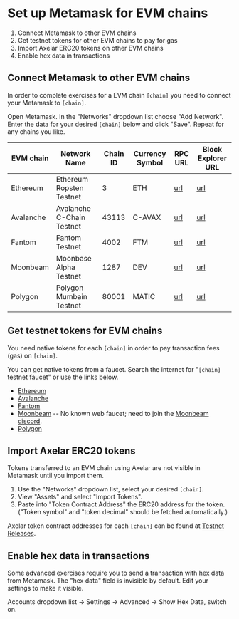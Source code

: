 # Set up Metamask for EVM chains

1. Connect Metamask to other EVM chains
2. Get testnet tokens for other EVM chains to pay for gas
3. Import Axelar ERC20 tokens on other EVM chains
4. Enable hex data in transactions

## Connect Metamask to other EVM chains

In order to complete exercises for a EVM chain `[chain]` you need to connect your Metamask to `[chain]`.

Open Metamask.  In the "Networks" dropdown list choose "Add Network".  Enter the data for your desired `[chain]` below and click "Save".  Repeat for any chains you like.

EVM chain | Network Name | Chain ID | Currency Symbol | RPC URL | Block Explorer URL
--- | --- | --- | --- | --- | ---
Ethereum | Ethereum Ropsten Testnet | 3 | ETH | [url](https://ropsten.infura.io/v3/9aa3d95b3bc440fa88ea12eaa4456161) | [url](https://ropsten.etherscan.io)
Avalanche | Avalanche C-Chain Testnet | 43113 | C-AVAX | [url](https://api.avax-test.network/ext/bc/C/rpc) | [url](https://cchain.explorer.avax-test.network)
Fantom | Fantom Testnet | 4002 | FTM | [url](https://rpc.testnet.fantom.network/) | [url](https://testnet.ftmscan.com/)
Moonbeam | Moonbase Alpha Testnet | 1287 | DEV | [url](https://rpc.testnet.moonbeam.network) | [url](https://moonbase-blockscout.testnet.moonbeam.network/)
Polygon | Polygon Mumbain Testnet | 80001 | MATIC | [url](https://rpc-mumbai.maticvigil.com/) | [url](https://mumbai.polygonscan.com/)

## Get testnet tokens for EVM chains

You need native tokens for each `[chain]` in order to pay transaction fees (gas) on `[chain]`.

You can get native tokens from a faucet.  Search the internet for "`[chain]` testnet faucet" or use the links below.

* [Ethereum](https://faucet.dimensions.network/)
* [Avalanche](https://faucet.avax-test.network/)
* [Fantom](https://faucet.fantom.network/)
* [Moonbeam](https://docs.moonbeam.network/builders/get-started/moonbase/#get-tokens) -- No known web faucet; need to join the [Moonbeam discord](https://discord.gg/PfpUATX).
* [Polygon](https://faucet.polygon.technology/)

## Import Axelar ERC20 tokens

Tokens transferred to an EVM chain using Axelar are not visible in Metamask until you import them.

1. Use the "Networks" dropdown list, select your desired `[chain]`.
2. View "Assets" and select "Import Tokens".
3. Paste into "Token Contract Address" the ERC20 address for the token.  ("Token symbol" and "token decimal" should be fetched automatically.)

Axelar token contract addresses for each `[chain]` can be found at [Testnet Releases](/resources/testnet-releases.md).

## Enable hex data in transactions

Some advanced exercises require you to send a transaction with hex data from Metamask.  The "hex data" field is invisible by default.  Edit your settings to make it visible.

Accounts dropdown list -> Settings -> Advanced -> Show Hex Data, switch on.
